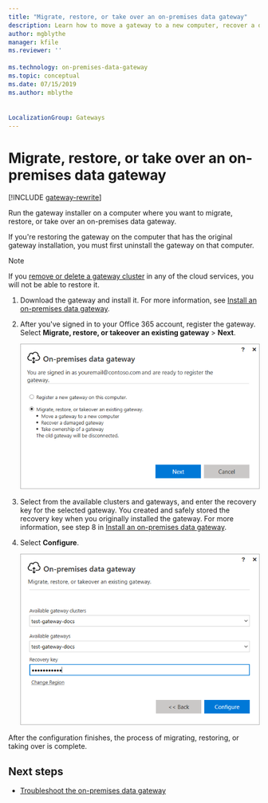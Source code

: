 ```yaml
---
title: "Migrate, restore, or take over an on-premises data gateway"
description: Learn how to move a gateway to a new computer, recover a damaged gateway, or take over ownership of a gateway.
author: mgblythe
manager: kfile
ms.reviewer: ''

ms.technology: on-premises-data-gateway
ms.topic: conceptual
ms.date: 07/15/2019
ms.author: mblythe


LocalizationGroup: Gateways
---
```


# Migrate, restore, or take over an on-premises data gateway

[!INCLUDE [gateway-rewrite](../includes/gateway-rewrite.md)]

Run the gateway installer on a computer where you want to migrate, restore, or take over an on-premises data gateway.

If you're restoring the gateway on the computer that has the original gateway installation, you must first uninstall the gateway on that computer.

> [!NOTE]
> If you [remove or delete a gateway cluster](service-gateway-manage.md#remove-or-delete-an-on-premises-data-gateway) in any of the cloud services, you will not be able to restore it.

1. Download the gateway and install it. For more information, see [Install an on-premises data gateway](service-gateway-install.md).

1. After you've signed in to your Office 365 account, register the gateway. Select **Migrate, restore, or takeover an existing gateway** > **Next**.

    ![Choosing to migrate, restore, or take over a gateway](media/service-gateway-migrate/register-gateway.png)

1. Select from the available clusters and gateways, and enter the recovery key for the selected gateway. You created and safely stored the recovery key when you originally installed the gateway. For more information, see step 8 in [Install an on-premises data gateway](service-gateway-install.md).

1. Select **Configure**.

    ![Configuring the migration, restoration, or takeover of a gateway](media/service-gateway-migrate/migrate-restore-takeover.png)

After the configuration finishes, the process of migrating, restoring, or taking over is complete.

## Next steps

* [Troubleshoot the on-premises data gateway](service-gateway-tshoot.md)
